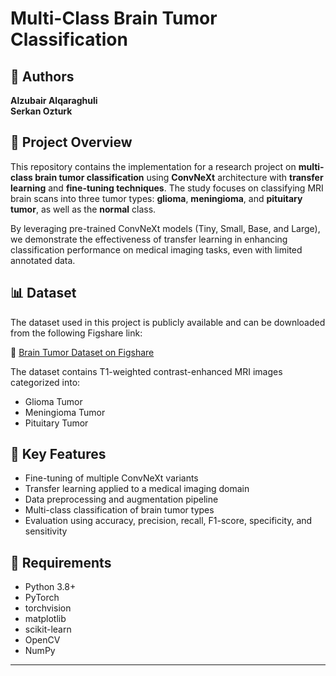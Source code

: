 # Multi-Class Brain Tumor Classification

## 📄 Authors

**Alzubair Alqaraghuli**  
**Serkan Ozturk**

## 🧠 Project Overview

This repository contains the implementation for a research project on **multi-class brain tumor classification** using **ConvNeXt** architecture with **transfer learning** and **fine-tuning techniques**. The study focuses on classifying MRI brain scans into three tumor types: **glioma**, **meningioma**, and **pituitary tumor**, as well as the **normal** class.

By leveraging pre-trained ConvNeXt models (Tiny, Small, Base, and Large), we demonstrate the effectiveness of transfer learning in enhancing classification performance on medical imaging tasks, even with limited annotated data.

## 📊 Dataset

The dataset used in this project is publicly available and can be downloaded from the following Figshare link:

🔗 [Brain Tumor Dataset on Figshare](https://figshare.com/articles/dataset/brain_tumor_dataset/1512427)

The dataset contains T1-weighted contrast-enhanced MRI images categorized into:

- Glioma Tumor
- Meningioma Tumor
- Pituitary Tumor

## 🚀 Key Features

- Fine-tuning of multiple ConvNeXt variants
- Transfer learning applied to a medical imaging domain
- Data preprocessing and augmentation pipeline
- Multi-class classification of brain tumor types
- Evaluation using accuracy, precision, recall, F1-score, specificity, and sensitivity

## 📌 Requirements

- Python 3.8+
- PyTorch
- torchvision
- matplotlib
- scikit-learn
- OpenCV
- NumPy

---
